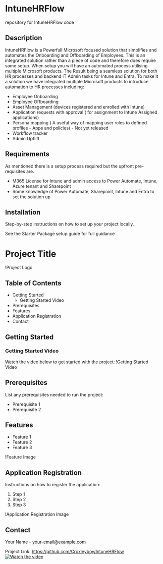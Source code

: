 # IntuneHRFlow
repository for IntuneHRFlow code

## Description

IntuneHRFlow is a Powerfull Microsoft focused solution that simplifies and automates the Onboarding and Offboarding of Employees.
This is an integrated solution rather than a piece of code and therefore does require some setup. When setup you will have an automated process utilising multiple Microsoft products. The Result being a seamless solution for both HR processes and backend IT Admin tasks for Intune and Entra. To make it a solution we have integrated multiple Microsoft products to introduce automation to HR processes including:
- Employee Onboarding
- Employee Offboarding
- Asset Management (devices registered and enrolled with Intune)
- Application requests with approval ( for assignment to Intune Assigned applications)
- Persona mapping ( A useful way of mapping user roles to defined profiles - Apps and policies) - Not yet released
- Workflow tracker
- Admin Upflift

## Requirements

As mentioned there is a setup process required but the upfront pre-requisites are. 
- M365 License for Intune and admin access to Power Automate, Intune, Azure tenant and Sharepoint
- Some knowledge of Power Automate, Sharepoint, Intune and Entra to set the solution up

## Installation

Step-by-step instructions on how to set up your project locally.

See the Starter Package setup guide for full guidance

# Project Title

!Project Logo

## Table of Contents
- Getting Started
  - Getting Started Video
- Prerequisites
- Features
- Application Registration
- Contact

## Getting Started

### Getting Started Video
Watch the video below to get started with the project:
!Getting Started Video

## Prerequisites
List any prerequisites needed to run the project:
- Prerequisite 1
- Prerequisite 2

## Features
- Feature 1
- Feature 2
- Feature 3

!Feature Image

## Application Registration
Instructions on how to register the application:
1. Step 1
2. Step 2
3. Step 3

!Application Registration Image

## Contact
Your Name - your-email@example.com

Project Link: https://github.com/Croxleyboy/IntuneHRFlow
[![Watch the video](https://img.youtube.com/vi/)]([https://www.youtube.com/watch?v=YOUTUBE_VIDEO_ID](https://www.youtube.com/watch?v=fUiP8LzpNyE))
